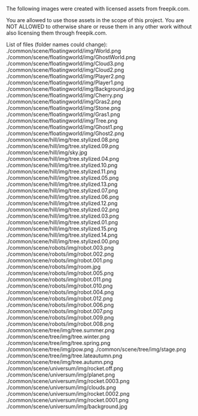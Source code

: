 The following images were created with licensed assets from freepik.com. 

You are allowed to use those assets in the scope of this project. You are NOT ALLOWED to otherwise share or reuse them in any other work without also licensing them through freepik.com.

List of files (folder names could change):
./common/scene/floatingworld/img/World.png
./common/scene/floatingworld/img/GhostWorld.png
./common/scene/floatingworld/img/Cloud3.png
./common/scene/floatingworld/img/Cloud2.png
./common/scene/floatingworld/img/Player2.png
./common/scene/floatingworld/img/Player1.png
./common/scene/floatingworld/img/Background.jpg
./common/scene/floatingworld/img/Cherry.png
./common/scene/floatingworld/img/Gras2.png
./common/scene/floatingworld/img/Stone.png
./common/scene/floatingworld/img/Gras1.png
./common/scene/floatingworld/img/Tree.png
./common/scene/floatingworld/img/Ghost1.png
./common/scene/floatingworld/img/Ghost2.png
./common/scene/hill/img/tree.stylized.08.png
./common/scene/hill/img/tree.stylized.09.png
./common/scene/hill/img/sky.jpg
./common/scene/hill/img/tree.stylized.04.png
./common/scene/hill/img/tree.stylized.10.png
./common/scene/hill/img/tree.stylized.11.png
./common/scene/hill/img/tree.stylized.05.png
./common/scene/hill/img/tree.stylized.13.png
./common/scene/hill/img/tree.stylized.07.png
./common/scene/hill/img/tree.stylized.06.png
./common/scene/hill/img/tree.stylized.12.png
./common/scene/hill/img/tree.stylized.02.png
./common/scene/hill/img/tree.stylized.03.png
./common/scene/hill/img/tree.stylized.01.png
./common/scene/hill/img/tree.stylized.15.png
./common/scene/hill/img/tree.stylized.14.png
./common/scene/hill/img/tree.stylized.00.png
./common/scene/robots/img/robot.003.png
./common/scene/robots/img/robot.002.png
./common/scene/robots/img/robot.001.png
./common/scene/robots/img/room.jpg
./common/scene/robots/img/robot.005.png
./common/scene/robots/img/robot.011.png
./common/scene/robots/img/robot.010.png
./common/scene/robots/img/robot.004.png
./common/scene/robots/img/robot.012.png
./common/scene/robots/img/robot.006.png
./common/scene/robots/img/robot.007.png
./common/scene/robots/img/robot.009.png
./common/scene/robots/img/robot.008.png
./common/scene/tree/img/tree.summer.png
./common/scene/tree/img/tree.winter.png
./common/scene/tree/img/tree.spring.png
./common/scene/tree/img/pow.png
./common/scene/tree/img/stage.png
./common/scene/tree/img/tree.lateautumn.png
./common/scene/tree/img/tree.autumn.png
./common/scene/universum/img/rocket.off.png
./common/scene/universum/img/planet.png
./common/scene/universum/img/rocket.0003.png
./common/scene/universum/img/clouds.png
./common/scene/universum/img/rocket.0002.png
./common/scene/universum/img/rocket.0001.png
./common/scene/universum/img/background.jpg